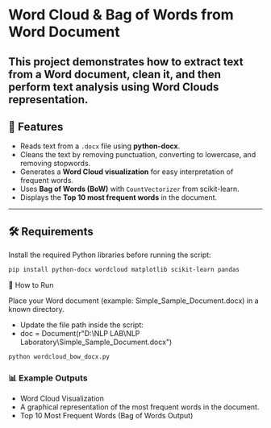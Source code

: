 # Word Cloud & Bag of Words from Word Document  
This project demonstrates how to **extract text from a Word document**, clean it, and then perform **text analysis** using Word Clouds representation.  
---

## 📌 Features  
- Reads text from a `.docx` file using **python-docx**.  
- Cleans the text by removing punctuation, converting to lowercase, and removing stopwords.  
- Generates a **Word Cloud visualization** for easy interpretation of frequent words.  
- Uses **Bag of Words (BoW)** with `CountVectorizer` from scikit-learn.  
- Displays the **Top 10 most frequent words** in the document.  

---

## 🛠️ Requirements  

Install the required Python libraries before running the script:  

```bash
pip install python-docx wordcloud matplotlib scikit-learn pandas
```
🚀 How to Run

Place your Word document (example: Simple_Sample_Document.docx) in a known directory.
- Update the file path inside the script:
- doc = Document(r"D:\NLP LAB\NLP Laboratory\Simple_Sample_Document.docx")
``` bash
python wordcloud_bow_docx.py
```
### 📊 Example Outputs

- Word Cloud Visualization
- A graphical representation of the most frequent words in the document.
- Top 10 Most Frequent Words (Bag of Words Output)
